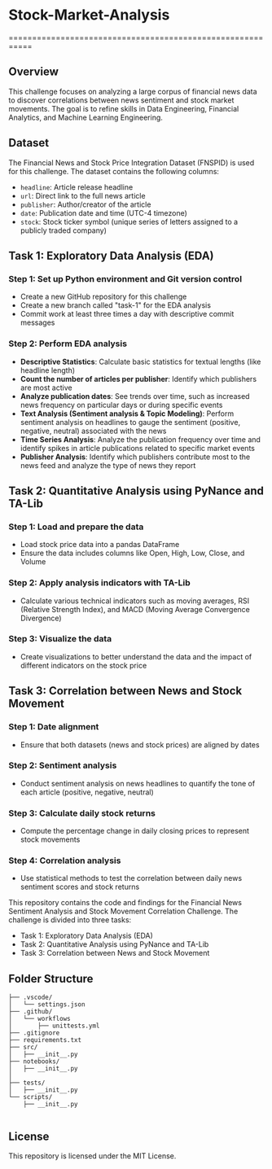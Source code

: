 # Stock-Market-Analysis
===========================================================

**Overview**
------------

This challenge focuses on analyzing a large corpus of financial news data to discover correlations between news sentiment and stock market movements. The goal is to refine skills in Data Engineering, Financial Analytics, and Machine Learning Engineering.

**Dataset**
------------

The Financial News and Stock Price Integration Dataset (FNSPID) is used for this challenge. The dataset contains the following columns:

* `headline`: Article release headline
* `url`: Direct link to the full news article
* `publisher`: Author/creator of the article
* `date`: Publication date and time (UTC-4 timezone)
* `stock`: Stock ticker symbol (unique series of letters assigned to a publicly traded company)

**Task 1: Exploratory Data Analysis (EDA)**
------------------------------------------

### Step 1: Set up Python environment and Git version control

* Create a new GitHub repository for this challenge
* Create a new branch called "task-1" for the EDA analysis
* Commit work at least three times a day with descriptive commit messages

### Step 2: Perform EDA analysis

* **Descriptive Statistics**: Calculate basic statistics for textual lengths (like headline length)
* **Count the number of articles per publisher**: Identify which publishers are most active
* **Analyze publication dates**: See trends over time, such as increased news frequency on particular days or during specific events
* **Text Analysis (Sentiment analysis & Topic Modeling)**: Perform sentiment analysis on headlines to gauge the sentiment (positive, negative, neutral) associated with the news
* **Time Series Analysis**: Analyze the publication frequency over time and identify spikes in article publications related to specific market events
* **Publisher Analysis**: Identify which publishers contribute most to the news feed and analyze the type of news they report



**Task 2: Quantitative Analysis using PyNance and TA-Lib**
---------------------------------------------------------

### Step 1: Load and prepare the data

* Load stock price data into a pandas DataFrame
* Ensure the data includes columns like Open, High, Low, Close, and Volume

### Step 2: Apply analysis indicators with TA-Lib

* Calculate various technical indicators such as moving averages, RSI (Relative Strength Index), and MACD (Moving Average Convergence Divergence)

### Step 3: Visualize the data

* Create visualizations to better understand the data and the impact of different indicators on the stock price



**Task 3: Correlation between News and Stock Movement**
------------------------------------------------------

### Step 1: Date alignment

* Ensure that both datasets (news and stock prices) are aligned by dates

### Step 2: Sentiment analysis

* Conduct sentiment analysis on news headlines to quantify the tone of each article (positive, negative, neutral)

### Step 3: Calculate daily stock returns

* Compute the percentage change in daily closing prices to represent stock movements

### Step 4: Correlation analysis

* Use statistical methods to test the correlation between daily news sentiment scores and stock returns



This repository contains the code and findings for the Financial News Sentiment Analysis and Stock Movement Correlation Challenge. The challenge is divided into three tasks:

* Task 1: Exploratory Data Analysis (EDA)
* Task 2: Quantitative Analysis using PyNance and TA-Lib
* Task 3: Correlation between News and Stock Movement



**Folder Structure**
--------------------

```
├── .vscode/
│   └── settings.json
├── .github/
│   └── workflows
│       ├── unittests.yml
├── .gitignore
├── requirements.txt
├── src/
│   ├── __init__.py
├── notebooks/
│   ├── __init__.py
│   
├── tests/
│   ├── __init__.py
└── scripts/
    ├── __init__.py
    
```


**License**
------------

This repository is licensed under the MIT License.
